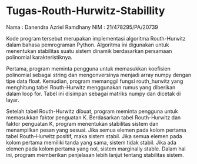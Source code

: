 # Tugas-Routh-Hurwitz-Stabillity
Nama : Danendra Azriel Ramdhany
NIM : 21/478295/PA/20739

Kode program tersebut merupakan implementasi algoritma Routh-Hurwitz dalam bahasa pemrograman Python. Algoritma ini digunakan untuk menentukan stabilitas suatu sistem dinamik berdasarkan persamaan polinomial karakteristiknya.

Pertama, program meminta pengguna untuk memasukkan koefisien polinomial sebagai string dan mengonversinya menjadi array numpy dengan tipe data float. Kemudian, program memanggil fungsi routh_hurwitz yang menghitung tabel Routh-Hurwitz menggunakan rumus yang diberikan dalam loop for. Tabel ini disimpan sebagai matriks numpy dan dicetak di layar.

Setelah tabel Routh-Hurwitz dibuat, program meminta pengguna untuk memasukkan faktor penguatan K. Berdasarkan tabel Routh-Hurwitz dan faktor penguatan K, program menentukan stabilitas sistem dan menampilkan pesan yang sesuai. Jika semua elemen pada kolom pertama tabel Routh-Hurwitz positif, maka sistem stabil. Jika semua elemen pada kolom pertama memiliki tanda yang sama, sistem tidak stabil. Jika ada elemen pada kolom pertama yang nol, sistem marginally stable. Dalam hal ini, program memberikan penjelasan lebih lanjut tentang stabilitas sistem.
